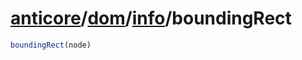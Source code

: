 # [anticore](../../../../../#reference)/[dom](../../#reference)/[info](../#reference)/<a name="reference">boundingRect</a>

```js
boundingRect(node)
```